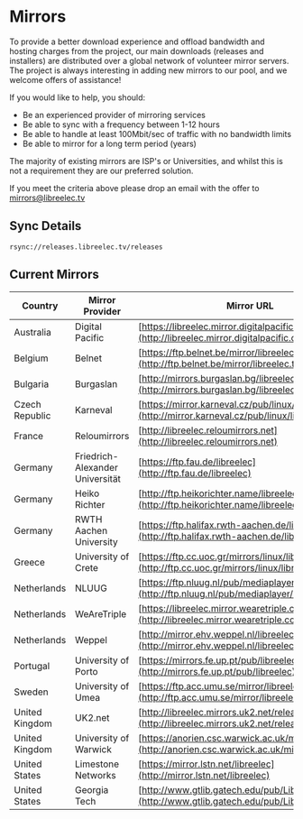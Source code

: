 # Mirrors

To provide a better download experience and offload bandwidth and hosting charges from the project, our main downloads (releases and installers) are distributed over a global network of volunteer mirror servers. The project is always interesting in adding new mirrors to our pool, and we welcome offers of assistance!

If you would like to help, you should:

* Be an experienced provider of mirroring services
* Be able to sync with a frequency between 1-12 hours
* Be able to handle at least 100Mbit/sec of traffic with no bandwidth limits
* Be able to mirror for a long term period (years)

The majority of existing mirrors are ISP's or Universities, and whilst this is not a requirement they are our preferred solution.

If you meet the criteria above please drop an email with the offer to [mirrors@libreelec.tv](mailto:mirrors@libreelec.tv)

## Sync Details

```
rsync://releases.libreelec.tv/releases
```

## Current Mirrors

| Country        | Mirror Provider                 | Mirror URL                                                                                                |
| -------------- | ------------------------------- | --------------------------------------------------------------------------------------------------------- |
| Australia      | Digital Pacific                 | [https://libreelec.mirror.digitalpacific.com.au](http://libreelec.mirror.digitalpacific.com.au)           |
| Belgium        | Belnet                          | [https://ftp.belnet.be/mirror/libreelec.tv](http://ftp.belnet.be/mirror/libreelec.tv)                     |
| Bulgaria       | Burgaslan                       | [http://mirrors.burgaslan.bg/libreelec](http://mirrors.burgaslan.bg/libreelec)                            |
| Czech Republic | Karneval                        | [https://mirror.karneval.cz/pub/linux/libreelec](http://mirror.karneval.cz/pub/linux/libreelec)           |
| France         | Reloumirrors                    | [http://libreelec.reloumirrors.net](http://libreelec.reloumirrors.net)                                    |
| Germany        | Friedrich-Alexander Universität | [https://ftp.fau.de/libreelec](http://ftp.fau.de/libreelec)                                               |
| Germany        | Heiko Richter                   | [http://ftp.heikorichter.name/libreelec](http://ftp.heikorichter.name/libreelec)                          |
| Germany        | RWTH Aachen University          | [https://ftp.halifax.rwth-aachen.de/libreelec](http://ftp.halifax.rwth-aachen.de/libreelec)               |
| Greece         | University of Crete             | [https://ftp.cc.uoc.gr/mirrors/linux/libreelec](http://ftp.cc.uoc.gr/mirrors/linux/libreelec)             |
| Netherlands    | NLUUG                           | [https://ftp.nluug.nl/pub/mediaplayer/libreelec](http://ftp.nluug.nl/pub/mediaplayer/libreelec)           |
| Netherlands    | WeAreTriple                     | [https://libreelec.mirror.wearetriple.com](http://libreelec.mirror.wearetriple.com)                       |
| Netherlands    | Weppel                          | [http://mirror.ehv.weppel.nl/libreelec](http://mirror.ehv.weppel.nl/libreelec)                            |
| Portugal       | University of Porto             | [https://mirrors.fe.up.pt/pub/libreelec](http://mirrors.fe.up.pt/pub/libreelec)                           |
| Sweden         | University of Umea              | [https://ftp.acc.umu.se/mirror/libreelec.tv/releases](http://ftp.acc.umu.se/mirror/libreelec.tv/releases) |
| United Kingdom | UK2.net                         | [http://libreelec.mirrors.uk2.net/releases](http://libreelec.mirrors.uk2.net/releases)                    |
| United Kingdom | University of Warwick           | [https://anorien.csc.warwick.ac.uk/mirrors/libreelec](http://anorien.csc.warwick.ac.uk/mirrors/libreelec) |
| United States  | Limestone Networks              | [https://mirror.lstn.net/libreelec](http://mirror.lstn.net/libreelec)                                     |
| United States  | Georgia Tech                    | [http://www.gtlib.gatech.edu/pub/LibreELEC](http://www.gtlib.gatech.edu/pub/LibreELEC)                    |

